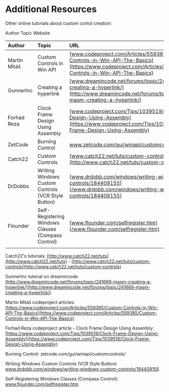 # Additional Resources

Other online tutorials about custom contol creation:



Author Topic Website

| Author | Topic | URL |
| :--- | :--- | :--- |
| Martin Mitáš | Custom Controls in Win API | [www.codeproject.com/Articles/559385/Custom-Controls-in-Win-API-The-Basics](https://www.codeproject.com/Articles/559385/Custom-Controls-in-Win-API-The-Basics) |
| GunnerInc  | Creating a hyperlink | [www.dreamincode.net/forums/topic/241669-masm-creating-a-hyperlink/](http://www.dreamincode.net/forums/topic/241669-masm-creating-a-hyperlink/) |
| Forhad Reza | Clock Frame Design Using Assembly | [www.codeproject.com/Tips/1039519/Clock-Frame-Design-Using-Assembly](https://www.codeproject.com/Tips/1039519/Clock-Frame-Design-Using-Assembly) |
| ZetCode | Burning Control | [www.zetcode.com/gui/winapi/customcontrols/ ](/www.zetcode.com/gui/winapi/customcontrols/ ) |
| Catch22 | Custom Controls | [www.catch22.net/tuts/custom-controls](http://www.catch22.net/tuts/custom-controls) |
| DrDobbs | Writing Windows Custom Controls \(VCR Style Button\) | [www.drdobb.com/windows/writing-windows-custom-controls/184409155](/www.drdobb.com/windows/writing-windows-custom-controls/184409155) |
| Flounder | Self-Registering Windows Classes \(Compass Control\) | [www.flounder.com/selfregister.htm](/www.flounder.com/selfregister.htm) |
|  |  |  |



Catch22's tutorials: [http://www.catch22.net/tuts](http://www.catch22.net/tuts) - [http://www.catch22.net/tuts/custom-controls](http://www.catch22.net/tuts/custom-controls)

GunnerInc tutorial on dreamincode: [http://www.dreamincode.net/forums/topic/241669-masm-creating-a-hyperlink/](http://www.dreamincode.net/forums/topic/241669-masm-creating-a-hyperlink/)

Martin Mitáš codeproject articles: [https://www.codeproject.com/Articles/559385/Custom-Controls-in-Win-API-The-Basics](https://www.codeproject.com/Articles/559385/Custom-Controls-in-Win-API-The-Basics)

Forhad Reza codeproject article - Clock Frame Design Using Assembly: [https://www.codeproject.com/Tips/1039519/Clock-Frame-Design-Using-Assembly](https://www.codeproject.com/Tips/1039519/Clock-Frame-Design-Using-Assembly)

Burning Control: zetcode.com/gui/winapi/customcontrols/

Writing Windows Custom Controls \(VCR Style Button\): www.drdobb.com/windows/writing-windows-custom-controls/184409155

Self-Registering Windows Classes \(Compass Control\): www.flounder.com/selfregister.htm



